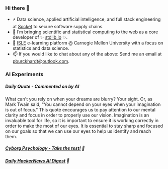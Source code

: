 ### Hi there 👋

-   ⚡ Data science, applied artificial intelligence, and full stack engineering at [Socket](https://socket.dev) to secure software supply chains.
-   🔭 I’m bringing scientific and statistical computing to the web as a core developer of ✨ [stdlib.io](https://stdlib.io) ✨.
-   📖 [ISLE](https://stat.cmu.edu/isle) e-learning platform @ Carnegie Mellon University with a focus on statistics and data science.
-   📫 If you would like to chat about any of the above: Send me an email at [pburckhardt@outlook.com](mailto:pburckhardt@outlook.com).

### AI Experiments

##### Daily Quote - Commented on by AI

<!-- <quote> -->

What can't you rely on when your dreams are blurry? Your sight. Or, as Mark Twain said, "You cannot depend on your eyes when your imagination is out of focus." This quote encourages us to pay attention to our mental clarity and focus in order to properly use our vision. Imagination is an invaluable tool for life, so it is important to ensure it is working correctly in order to make the most of our eyes. It is essential to stay sharp and focused on our goals so that we can use our eyes to help us identify and reach them.

<!-- </quote> -->

##### [Cyborg Psychology - Take the test!](http://cyborg-psychology.com/) 🚀 
##### [Daily HackerNews AI Digest](https://ai-digest.vercel.app/) :brain:
